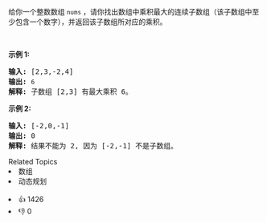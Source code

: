 <p>给你一个整数数组 <code>nums</code>&nbsp;，请你找出数组中乘积最大的连续子数组（该子数组中至少包含一个数字），并返回该子数组所对应的乘积。</p>

<p>&nbsp;</p>

<p><strong>示例 1:</strong></p>

<pre><strong>输入:</strong> [2,3,-2,4]
<strong>输出:</strong> <code>6</code>
<strong>解释:</strong>&nbsp;子数组 [2,3] 有最大乘积 6。
</pre>

<p><strong>示例 2:</strong></p>

<pre><strong>输入:</strong> [-2,0,-1]
<strong>输出:</strong> 0
<strong>解释:</strong>&nbsp;结果不能为 2, 因为 [-2,-1] 不是子数组。</pre>
<div><div>Related Topics</div><div><li>数组</li><li>动态规划</li></div></div><br><div><li>👍 1426</li><li>👎 0</li></div>